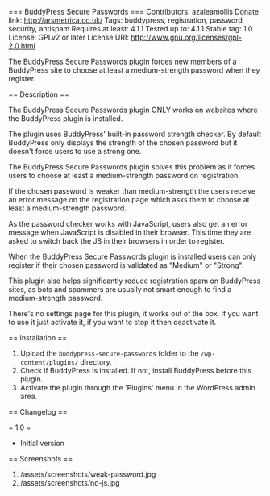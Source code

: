 === BuddyPress Secure Passwords ===
Contributors: azaleamollis
Donate link: http://arsmetrica.co.uk/
Tags: buddypress, registration, password, security, antispam
Requires at least: 4.1.1
Tested up to: 4.1.1
Stable tag: 1.0
License: GPLv2 or later
License URI: http://www.gnu.org/licenses/gpl-2.0.html

The BuddyPress Secure Passwords plugin forces new members of a BuddyPress site to choose at least a medium-strength password when they register. 

== Description ==

The BuddyPress Secure Passwords plugin ONLY works on websites where the BuddyPress plugin is installed.

The plugin uses BuddyPress' built-in password strength checker. By default BuddyPress only displays the strength of the chosen password but it doesn't force users to use a strong one.

The BuddyPress Secure Passwords plugin solves this problem as it forces users to choose at least a medium-strength password on registration.

If the chosen password is weaker than medium-strength the users receive an error message on the registration page which asks them to choose at least a medium-strength password. 

As the password checker works with JavaScript, users also get an error message when JavaScript is disabled in their browser. This time they are asked to switch back the JS in their browsers in order to register.

When the BuddyPress Secure Passwords plugin is installed users can only register if their chosen password is validated as "Medium" or "Strong".

This plugin also helps significantly reduce registration spam on BuddyPress sites, as bots and spammers are usually not smart enough to find a medium-strength password.

There's no settings page for this plugin, it works out of the box. If you want to use it just activate it, if you want to stop it then deactivate it.

== Installation ==

1. Upload the `buddypress-secure-passwords` folder to the `/wp-content/plugins/` directory.
2. Check if BuddyPress is installed. If not, install BuddyPress before this plugin.
3. Activate the plugin through the 'Plugins' menu in the WordPress admin area.

== Changelog ==

= 1.0 =
* Initial version

== Screenshots ==

1. /assets/screenshots/weak-password.jpg
2. /assets/screenshots/no-js.jpg